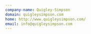 ```yaml
---
company-name: Quigley-Simpson
domain: quigleysimpson.com
home: http://www.quigleysimpson.com/
email: info@quigleysimpson.com
---
```




